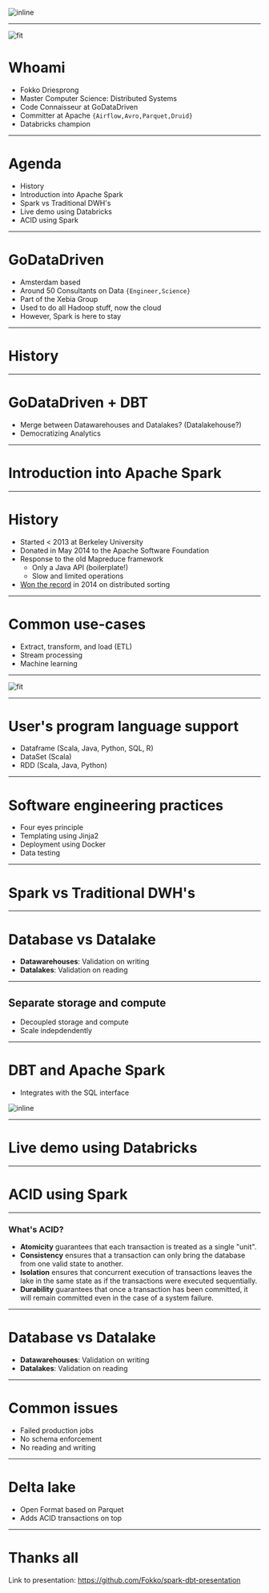 ![inline	](luv.png)

---

![fit](uni.png)

# Whoami

- Fokko Driesprong
- Master Computer Science: Distributed Systems
- Code Connaisseur at GoDataDriven
- Committer at Apache `{Airflow,Avro,Parquet,Druid}`
- Databricks champion

---

# Agenda

- History
- Introduction into Apache Spark
- Spark vs Traditional DWH's
- Live demo using Databricks
- ACID using Spark

---

# GoDataDriven

- Amsterdam based
- Around 50 Consultants on Data `{Engineer,Science}`
- Part of the Xebia Group
- Used to do all Hadoop stuff, now the cloud
- However, Spark is here to stay

---

# History

---

# GoDataDriven + DBT

- Merge between Datawarehouses and Datalakes? (Datalakehouse?)
- Democratizing Analytics

---

# Introduction into Apache Spark

---

# History

- Started < 2013 at Berkeley University
- Donated in May 2014 to the Apache Software Foundation
- Response to the old Mapreduce framework
	- Only a Java API (boilerplate!)
	- Slow and limited operations
- [Won the record](https://databricks.com/blog/2014/11/05/spark-officially-sets-a-new-record-in-large-scale-sorting.html) in 2014 on distributed sorting

---

# Common use-cases

- Extract, transform, and load (ETL)
- Stream processing
- Machine learning

---

![fit](spark-architecture.png)

---

# User's program language support

- Dataframe (Scala, Java, Python, SQL, R)
- DataSet (Scala)
- RDD (Scala, Java, Python)

---

# Software engineering practices

- Four eyes principle
- Templating using Jinja2
- Deployment using Docker
- Data testing

---

# Spark vs Traditional DWH's

---

# Database vs Datalake

- **Datawarehouses**: Validation on writing
- **Datalakes**: Validation on reading

---

## Separate storage and compute

- Decoupled storage and compute
- Scale indepdendently

---

# DBT and Apache Spark

- Integrates with the SQL interface

![inline](hive.png)


---

# Live demo using Databricks

---

# ACID using Spark

---

### What's ACID?

- **Atomicity** guarantees that each transaction is treated as a single "unit".
- **Consistency** ensures that a transaction can only bring the database from one valid state to another.
- **Isolation** ensures that concurrent execution of transactions leaves the lake in the same state as if the transactions were executed sequentially.
- **Durability** guarantees that once a transaction has been committed, it will remain committed even in the case of a system failure.

---

# Database vs Datalake

- **Datawarehouses**: Validation on writing
- **Datalakes**: Validation on reading

---

# Common issues

- Failed production jobs
- No schema enforcement
- No reading and writing

---

# Delta lake

- Open Format based on Parquet
- Adds ACID transactions on top

---

# Thanks all

Link to presentation: https://github.com/Fokko/spark-dbt-presentation